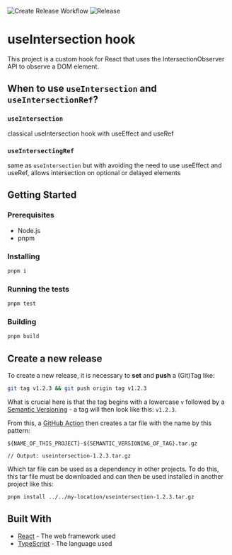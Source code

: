 ![Create Release Workflow](https://github.com/tscharke/useIntersection/actions/workflows/createRelease.yml/badge.svg?push=tags) ![Release](https://img.shields.io/github/v/release/tscharke/useIntersection?display_name=release&label=Release)

# useIntersection hook

This project is a custom hook for React that uses the IntersectionObserver API to observe a DOM element.

## When to use `useIntersection` and `useIntersectionRef`?

### `useIntersection`

classical useIntersection hook with useEffect and useRef

### `useIntersectingRef`

same as `useIntersection` but with avoiding the need to use useEffect and useRef, allows intersection on optional or delayed elements

## Getting Started

### Prerequisites

- Node.js
- pnpm

### Installing

```bash
pnpm i
```

### Running the tests

```bash
pnpm test
```

### Building

```bash
pnpm build
```

## Create a new release

To create a new release, it is necessary to **set** and **push** a (Git)Tag like:

```bash
git tag v1.2.3 && git push origin tag v1.2.3
```

What is crucial here is that the tag begins with a lowercase `v` followed by a [Semantic Versioning](https://semver.org/) -
a tag will then look like this: `v1.2.3`.

From this, a [GitHub Action](https://docs.github.com/en/actions) then creates a tar file with the name by this pattern:

```
${NAME_OF_THIS_PROJECT}-${SEMANTIC_VERSIONING_OF_TAG}.tar.gz

// Output: useintersection-1.2.3.tar.gz
```

Which tar file can be used as a dependency in other projects. To do this, this tar file must be downloaded and can then be
used installed in another project like this:

```bash
pnpm install ../../my-location/useintersection-1.2.3.tar.gz
```

## Built With

- [React](https://reactjs.org/) - The web framework used
- [TypeScript](https://www.typescriptlang.org/) - The language used
